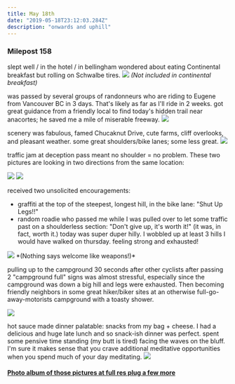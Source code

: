 ```yaml
---
title: May 18th
date: "2019-05-18T23:12:03.284Z"
description: "onwards and uphill"
---
```



### Milepost 158

slept well / in the hotel / in bellingham
wondered about eating Continental breakfast but rolling on Schwalbe tires.
<img src=/pictures/18may/pecanmountain.jpg>
*(Not included in continental breakfast)*


was passed by several groups of randonneurs who are riding to Eugene from Vancouver BC in 3 days.  That's likely as far as I'll ride in 2 weeks.
got great guidance from a friendly local to find today's hidden trail near anacortes; he saved me a mile of miserable freeway.
<img src=/pictures/18may/chuckanut.jpg>

scenery was fabulous, famed Chucaknut Drive, cute farms, cliff overlooks, and pleasant weather.
some great shoulders/bike lanes; some less great. 
<img src=/pictures/18may/sideways.jpg>

traffic jam at deception pass meant no shoulder = no problem.  These two pictures are looking in two directions from the same location:

<img src=/pictures/18may/deceptionselfie.jpg>
<img src=/pictures/18may/otherbluffpano.jpg>


received two unsolicited encouragements:
- graffiti at the top of the steepest, longest hill, in the bike lane:  "Shut Up Legs!!"
- random roadie who passed me while I was pulled over to let some traffic past on a shoulderless section: "Don't give up, it's worth it!" (it was, in fact, worth it.)
today was super duper hilly.  I wobbled up at least 3 hills I would have walked on thursday.  feeling strong and exhausted! 

<img src=/pictures/18may/bombsaway.jpg>
*(Nothing says welcome like weapons!)*


pulling up to the campground 30 seconds after other cyclists after passing 2 "campground full" signs was almost stressful, especially since the campground was down a big hill and legs were exhausted.  Then becoming friendly neighbors in some great hiker/biker sites at an otherwise full-go-away-motorists campground with a toasty shower.

<img src=/pictures/18may/scenic-battery.jpg>

hot sauce made dinner palatable: snacks from my bag + cheese.  I had a delicious and huge late lunch and so snack-ish dinner was perfect.
spent some pensive time standing (my butt is tired) facing the waves on the bluff.  I'm sure it makes sense that you crave additional meditative opportunities when you spend much of your day meditating.
<img src=/pictures/18may/bluff-pano.jpg>

#### [Photo album of those pictures at full res plug a few more](https://photos.app.goo.gl/HfGq1jXe2JXa7Bg37)

